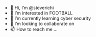 - 👋 Hi, I’m @steverichi
- 👀 I’m interested in FOOTBALL
- 🌱 I’m currently learning cyber security
- 💞️ I’m looking to collaborate on 
- 📫 How to reach me ...

<!---
steverichirrp/steverichirrp is a ✨ special ✨ repository because its `README.md` (this file) appears on your GitHub profile.
You can click the Preview link to take a look at your changes.
--->
